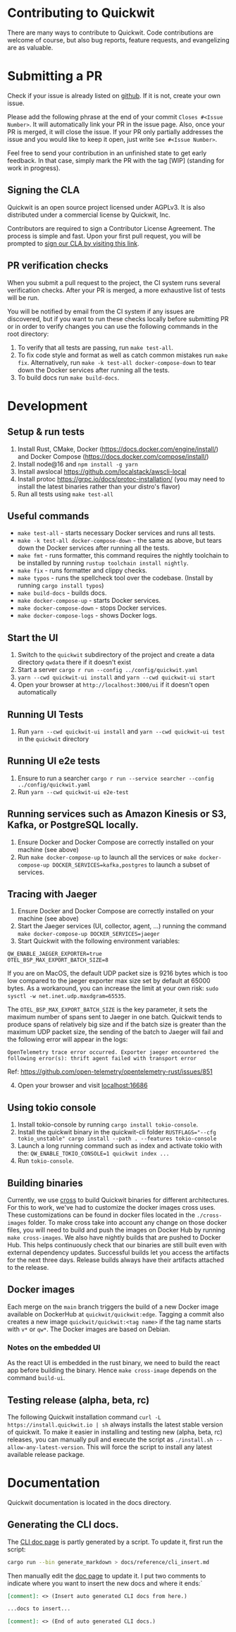 # Contributing to Quickwit
There are many ways to contribute to Quickwit.
Code contributions are welcome of course, but also
bug reports, feature requests, and evangelizing are as valuable.

# Submitting a PR
Check if your issue is already listed on [github](https://github.com/quickwit-oss/quickwit/issues).
If it is not, create your own issue.

Please add the following phrase at the end of your commit `Closes #<Issue Number>`.
It will automatically link your PR in the issue page. Also, once your PR is merged, it will
close the issue. If your PR only partially addresses the issue and you would like to
keep it open, just write `See #<Issue Number>`.

Feel free to send your contribution in an unfinished state to get early feedback.
In that case, simply mark the PR with the tag [WIP] (standing for work in progress).

## Signing the CLA
Quickwit is an open source project licensed under AGPLv3.
It is also distributed under a commercial license by Quickwit, Inc.

Contributors are required to sign a Contributor License Agreement.
The process is simple and fast. Upon your first pull request, you will be prompted to
[sign our CLA by visiting this link](https://cla-assistant.io/quickwit-oss/quickwit).

## PR verification checks
When you submit a pull request to the project, the CI system runs several verification checks. After your PR is merged, a more exhaustive list of tests will be run.

You will be notified by email from the CI system if any issues are discovered, but if you want to run these checks locally before submitting PR or in order to verify changes you can use the following commands in the root directory:
1. To verify that all tests are passing, run `make test-all`.
2. To fix code style and format as well as catch common mistakes run `make fix`. Alternatively, run `make -k test-all docker-compose-down` to tear down the Docker services after running all the tests.
3. To build docs run `make build-docs`.

# Development
## Setup & run tests
1. Install Rust, CMake, Docker (https://docs.docker.com/engine/install/) and Docker Compose (https://docs.docker.com/compose/install/)
2. Install node@16 and `npm install -g yarn`
3. Install awslocal https://github.com/localstack/awscli-local
4. Install protoc https://grpc.io/docs/protoc-installation/ (you may need to install the latest binaries rather than your distro's flavor)
5. Run all tests using `make test-all`

## Useful commands
* `make test-all` - starts necessary Docker services and runs all tests.
* `make -k test-all docker-compose-down` - the same as above, but tears down the Docker services after running all the tests.
* `make fmt` - runs formatter, this command requires the nightly toolchain to be installed by running `rustup toolchain install nightly`.
* `make fix` - runs formatter and clippy checks.
* `make typos` - runs the spellcheck tool over the codebase. (Install by running `cargo install typos`)
* `make build-docs` - builds docs.
* `make docker-compose-up` - starts Docker services.
* `make docker-compose-down` - stops Docker services.
* `make docker-compose-logs` - shows Docker logs.

## Start the UI
1. Switch to the `quickwit` subdirectory of the project and create a data directory `qwdata` there if it doesn't exist
2. Start a server `cargo r run --config ../config/quickwit.yaml`
3. `yarn --cwd quickwit-ui install` and `yarn --cwd quickwit-ui start`
4. Open your browser at `http://localhost:3000/ui` if it doesn't open automatically

## Running UI Tests
1. Run `yarn --cwd quickwit-ui install` and `yarn --cwd quickwit-ui test` in the `quickwit` directory

## Running UI e2e tests
1. Ensure to run a searcher `cargo r run --service searcher --config ../config/quickwit.yaml`
2. Run `yarn --cwd quickwit-ui e2e-test`

## Running services such as Amazon Kinesis or S3, Kafka, or PostgreSQL locally.
1. Ensure Docker and Docker Compose are correctly installed on your machine (see above)
2. Run `make docker-compose-up` to launch all the services or `make docker-compose-up DOCKER_SERVICES=kafka,postgres` to launch a subset of services.

## Tracing with Jaeger
1. Ensure Docker and Docker Compose are correctly installed on your machine (see above)
2. Start the Jaeger services (UI, collector, agent, ...) running the command `make docker-compose-up DOCKER_SERVICES=jaeger`
3. Start Quickwit with the following environment variables:
```
QW_ENABLE_JAEGER_EXPORTER=true
OTEL_BSP_MAX_EXPORT_BATCH_SIZE=8
```

If you are on MacOS, the default UDP packet size is 9216 bytes which is too low compared to the jaeger exporter max size set by default at 65000 bytes. As a workaround, you can increase the limit at your own risk: `sudo sysctl -w net.inet.udp.maxdgram=65535`.

The `OTEL_BSP_MAX_EXPORT_BATCH_SIZE` is the key parameter, it sets the maximum number of spans sent to Jaeger in one batch. Quickwit tends to produce spans of relatively big size and if the batch size is greater than the maximum UDP packet size, the sending of the batch to Jaeger will fail and the following error will appear in the logs:

```
OpenTelemetry trace error occurred. Exporter jaeger encountered the following error(s): thrift agent failed with transport error
```

Ref: https://github.com/open-telemetry/opentelemetry-rust/issues/851


4. Open your browser and visit [localhost:16686](http://localhost:16686/)

## Using tokio console
1. Install tokio-console by running `cargo install tokio-console`.
2. Install the quickwit binary in the quickwit-cli folder `RUSTFLAGS="--cfg tokio_unstable" cargo install --path . --features tokio-console`
3. Launch a long running command such as index and activate tokio with the: `QW_ENABLE_TOKIO_CONSOLE=1 quickwit index ...`
4. Run `tokio-console`.

## Building binaries

Currently, we use [cross](https://github.com/rust-embedded/cross) to build Quickwit binaries for different architectures.
For this to work, we've had to customize the docker images cross uses. These customizations can be found in docker files located in the `./cross-images` folder. To make cross take into account any change on those
docker files, you will need to build and push the images on Docker Hub by running `make cross-images`.
We also have nightly builds that are pushed to Docker Hub. This helps continuously check that our binaries are still built even with external dependency updates. Successful builds let you access the artifacts for the next three days. Release builds always have their artifacts attached to the release.

## Docker images

Each merge on the `main` branch triggers the build of a new Docker image available on DockerHub at `quickwit/quickwit:edge`. Tagging a commit also creates a new image `quickwit/quickwit:<tag name>` if the tag name starts with `v*` or `qw*`. The Docker images are based on Debian.

### Notes on the embedded UI
As the react UI is embedded in the rust binary, we need to build the react app before building the binary. Hence `make cross-image` depends on the command `build-ui`.

## Testing release (alpha, beta, rc)

The following Quickwit installation command `curl -L https://install.quickwit.io | sh` always installs the latest stable version of quickwit. To make it easier in installing and testing new (alpha, beta, rc) releases, you can manually pull and execute the script as `./install.sh --allow-any-latest-version`. This will force the script to install any latest available release package.


# Documentation

Quickwit documentation is located in the docs directory.

## Generating the CLI docs.

The [CLI doc page](docs/reference/cli.md) is partly generated by a script.
To update it, first run the script:
```bash
cargo run --bin generate_markdown > docs/reference/cli_insert.md
```

Then manually edit the [doc page](docs/reference/cli.md) to update it.
I put two comments to indicate where you want to insert the new docs and where it ends:`
```markdown
[comment]: <> (Insert auto generated CLI docs from here.)

...docs to insert...

[comment]: <> (End of auto generated CLI docs.)
```


